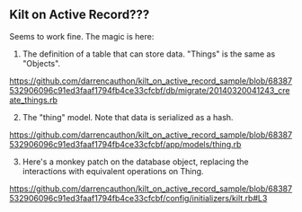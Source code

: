## Kilt on Active Record???

Seems to work fine.  The magic is here:

1.  The definition of a table that can store data. "Things" is the same as "Objects".

https://github.com/darrencauthon/kilt_on_active_record_sample/blob/68387532906096c91ed3faaf1794fb4ce33cfcbf/db/migrate/20140320041243_create_things.rb

2.  The "thing" model.  Note that data is serialized as a hash.

https://github.com/darrencauthon/kilt_on_active_record_sample/blob/68387532906096c91ed3faaf1794fb4ce33cfcbf/app/models/thing.rb

3. Here's a monkey patch on the database object, replacing the interactions with equivalent operations on Thing.

https://github.com/darrencauthon/kilt_on_active_record_sample/blob/68387532906096c91ed3faaf1794fb4ce33cfcbf/config/initializers/kilt.rb#L3
